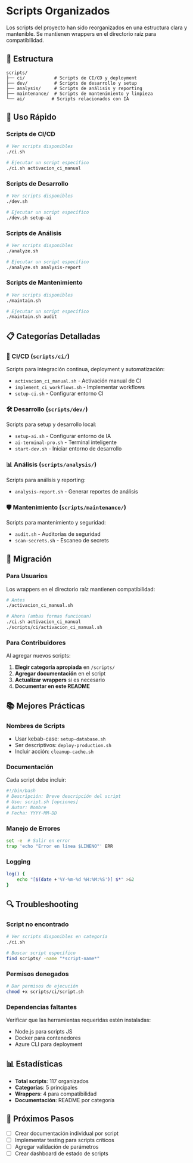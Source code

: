 # Scripts Organizados

Los scripts del proyecto han sido reorganizados en una estructura clara y mantenible. Se mantienen wrappers en el directorio raíz para compatibilidad.

## 📁 Estructura

```
scripts/
├── ci/           # Scripts de CI/CD y deployment
├── dev/          # Scripts de desarrollo y setup
├── analysis/     # Scripts de análisis y reporting
├── maintenance/  # Scripts de mantenimiento y limpieza
└── ai/          # Scripts relacionados con IA
```

## 🚀 Uso Rápido

### Scripts de CI/CD
```bash
# Ver scripts disponibles
./ci.sh

# Ejecutar un script específico
./ci.sh activacion_ci_manual
```

### Scripts de Desarrollo
```bash
# Ver scripts disponibles
./dev.sh

# Ejecutar un script específico
./dev.sh setup-ai
```

### Scripts de Análisis
```bash
# Ver scripts disponibles
./analyze.sh

# Ejecutar un script específico
./analyze.sh analysis-report
```

### Scripts de Mantenimiento
```bash
# Ver scripts disponibles
./maintain.sh

# Ejecutar un script específico
./maintain.sh audit
```

## 📋 Categorías Detalladas

### 🔄 CI/CD (`scripts/ci/`)
Scripts para integración continua, deployment y automatización:
- `activacion_ci_manual.sh` - Activación manual de CI
- `implement_ci_workflows.sh` - Implementar workflows
- `setup-ci.sh` - Configurar entorno CI

### 🛠️ Desarrollo (`scripts/dev/`)
Scripts para setup y desarrollo local:
- `setup-ai.sh` - Configurar entorno de IA
- `ai-terminal-pro.sh` - Terminal inteligente
- `start-dev.sh` - Iniciar entorno de desarrollo

### 📊 Análisis (`scripts/analysis/`)
Scripts para análisis y reporting:
- `analysis-report.sh` - Generar reportes de análisis

### 🛡️ Mantenimiento (`scripts/maintenance/`)
Scripts para mantenimiento y seguridad:
- `audit.sh` - Auditorías de seguridad
- `scan-secrets.sh` - Escaneo de secrets

## 🔧 Migración

### Para Usuarios
Los wrappers en el directorio raíz mantienen compatibilidad:
```bash
# Antes
./activacion_ci_manual.sh

# Ahora (ambas formas funcionan)
./ci.sh activacion_ci_manual
./scripts/ci/activacion_ci_manual.sh
```

### Para Contribuidores
Al agregar nuevos scripts:

1. **Elegir categoría apropiada** en `/scripts/`
2. **Agregar documentación** en el script
3. **Actualizar wrappers** si es necesario
4. **Documentar en este README**

## 📚 Mejores Prácticas

### Nombres de Scripts
- Usar kebab-case: `setup-database.sh`
- Ser descriptivos: `deploy-production.sh`
- Incluir acción: `cleanup-cache.sh`

### Documentación
Cada script debe incluir:
```bash
#!/bin/bash
# Descripción: Breve descripción del script
# Uso: script.sh [opciones]
# Autor: Nombre
# Fecha: YYYY-MM-DD
```

### Manejo de Errores
```bash
set -e  # Salir en error
trap 'echo "Error en línea $LINENO"' ERR
```

### Logging
```bash
log() {
    echo "[$(date +'%Y-%m-%d %H:%M:%S')] $*" >&2
}
```

## 🔍 Troubleshooting

### Script no encontrado
```bash
# Ver scripts disponibles en categoría
./ci.sh

# Buscar script específico
find scripts/ -name "*script-name*"
```

### Permisos denegados
```bash
# Dar permisos de ejecución
chmod +x scripts/ci/script.sh
```

### Dependencias faltantes
Verificar que las herramientas requeridas estén instaladas:
- Node.js para scripts JS
- Docker para contenedores
- Azure CLI para deployment

## 📊 Estadísticas

- **Total scripts**: 117 organizados
- **Categorías**: 5 principales
- **Wrappers**: 4 para compatibilidad
- **Documentación**: README por categoría

## 🚀 Próximos Pasos

- [ ] Crear documentación individual por script
- [ ] Implementar testing para scripts críticos
- [ ] Agregar validación de parámetros
- [ ] Crear dashboard de estado de scripts